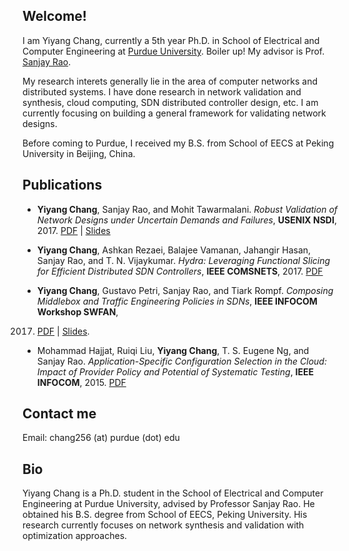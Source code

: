 ## Welcome!
I am Yiyang Chang, currently a 5th year Ph.D. in School of Electrical and
Computer Engineering at [Purdue University](http://www.purdue.edu/). Boiler up!
My advisor is Prof. [Sanjay Rao](https://engineering.purdue.edu/~sanjay/).

My research interets generally lie in the area of computer networks and
distributed systems. I have done research in network validation and synthesis,
cloud computing, SDN distributed controller design, etc. I am currently
focusing on building a general framework for validating network designs.

Before coming to Purdue, I received my B.S. from School of EECS at Peking
University in Beijing, China.


## Publications
* **Yiyang Chang**, Sanjay Rao, and Mohit Tawarmalani. *Robust Validation of Network
Designs under Uncertain Demands and Failures*, **USENIX NSDI**, 2017.
[PDF](/webpage/docs/nsdi17-final59.pdf) |
[Slides](/webpage/docs/nsdi2017_robust_network_validation_yiyang_chang.pdf)

* **Yiyang Chang**, Ashkan Rezaei, Balajee Vamanan, Jahangir Hasan, Sanjay Rao, and T.
N. Vijaykumar. *Hydra: Leveraging Functional Slicing for Efficient Distributed SDN
Controllers*, **IEEE COMSNETS**, 2017. [PDF](/webpage/docs/comsnets17_hydra.pdf)

* **Yiyang Chang**, Gustavo Petri, Sanjay Rao, and Tiark Rompf. *Composing Middlebox
and Traffic Engineering Policies in SDNs*, **IEEE INFOCOM Workshop SWFAN**,
2017. [PDF](/webpage/docs/paper_swfan2017_yiyang.pdf) |
[Slides](slides_swfan2017_yiyang.pdf).

* Mohammad Hajjat, Ruiqi Liu, **Yiyang Chang**, T. S. Eugene Ng, and Sanjay Rao.
*Application-Specific Configuration Selection in the Cloud: Impact of Provider Policy
and Potential of Systematic Testing*, **IEEE INFOCOM**, 2015.
[PDF](/webpage/docs/hajjat2015infocomCloudPolicy.pdf)


## Contact me
Email: chang256 (at) purdue (dot) edu


## Bio
Yiyang Chang is a Ph.D. student in the School of Electrical and Computer
Engineering at Purdue University, advised by Professor Sanjay Rao. He
obtained his B.S. degree from School of EECS, Peking University. His
research currently focuses on network synthesis and validation with
optimization approaches.
